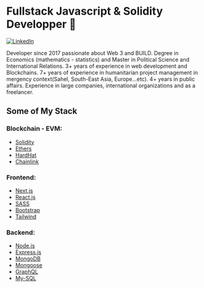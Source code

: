 # Fullstack Javascript & Solidity Developper 👋

[![LinkedIn][linkedin-shield]][linkedin-url]

Developer since 2017 passionate about Web 3 and BUILD. Degree in Economics (mathematics - statistics) and Master in Political Science and International Relations. 3+ years of experience in web development and Blockchains. 7+ years of experience in humanitarian project management in mergency context(Sahel, South-East Asia, Europe...etc). 4+ years in public affairs. Experience in large companies, international organizations and as a freelancer.


## Some of My Stack

### Blockchain - EVM:
* [Solidity][Solidity-url]
* [Ethers][Ethers-url]
* [HardHat][HardHat-url]
* [Chainlink][Chainlink-url]

### Frontend: 
* [Next.js][Next-url]
* [React.js][React-url]
* [SASS](https://sass-lang.com/) 
* [Bootstrap][Bootstrap-url]
* [Tailwind](https://tailwindcss.com/)

### Backend: 
* [Node.js](https://nodejs.org/en/)
* [Express.js](https://expressjs.com/)
* [MongoDB](https://www.mongodb.com/)
* [Mongoose](https://mongoosejs.com/)
* [GraphQL](https://graphql.org/)
* [My-SQL](https://www.mysql.com/)


<!--
**Baoufa/baoufa** is a ✨ _special_ ✨ repository because its `README.md` (this file) appears on your GitHub profile.

Here are some ideas to get you started:

- 🔭 I’m currently working on ...
- 🌱 I’m currently learning ...
- 👯 I’m looking to collaborate on ...
- 🤔 I’m looking for help with ...
- 💬 Ask me about ...
- 📫 How to reach me: ...
- 😄 Pronouns: ...
- ⚡ Fun fact: ...
-->


<!-- MARKDOWN LINKS & IMAGES -->
<!-- https://www.markdownguide.org/basic-syntax/#reference-style-links -->
[contributors-shield]: https://img.shields.io/github/contributors/othneildrew/Best-README-Template.svg?style=for-the-badge
[contributors-url]: https://github.com/othneildrew/Best-README-Template/graphs/contributors
[forks-shield]: https://img.shields.io/github/forks/othneildrew/Best-README-Template.svg?style=for-the-badge
[forks-url]: https://github.com/othneildrew/Best-README-Template/network/members
[stars-shield]: https://img.shields.io/github/stars/othneildrew/Best-README-Template.svg?style=for-the-badge
[stars-url]: https://github.com/othneildrew/Best-README-Template/stargazers
[issues-shield]: https://img.shields.io/github/issues/othneildrew/Best-README-Template.svg?style=for-the-badge
[issues-url]: https://github.com/othneildrew/Best-README-Template/issues
[license-shield]: https://img.shields.io/github/license/othneildrew/Best-README-Template.svg?style=for-the-badge
[license-url]: https://github.com/othneildrew/Best-README-Template/blob/master/LICENSE.txt
[linkedin-shield]: https://img.shields.io/badge/-LinkedIn-black.svg?style=for-the-badge&logo=linkedin&colorB=555
[linkedin-url]: https://www.linkedin.com/in/benjamin-anoufa/
[product-screenshot]: images/screenshot.png
[Next.js]: https://img.shields.io/badge/next.js-000000?style=for-the-badge&logo=nextdotjs&logoColor=white
[Next-url]: https://nextjs.org/
[React.js]: https://img.shields.io/badge/React-20232A?style=for-the-badge&logo=react&logoColor=61DAFB
[React-url]: https://reactjs.org/
[Vue.js]: https://img.shields.io/badge/Vue.js-35495E?style=for-the-badge&logo=vuedotjs&logoColor=4FC08D
[Vue-url]: https://vuejs.org/
[Angular.io]: https://img.shields.io/badge/Angular-DD0031?style=for-the-badge&logo=angular&logoColor=white
[Angular-url]: https://angular.io/
[Svelte.dev]: https://img.shields.io/badge/Svelte-4A4A55?style=for-the-badge&logo=svelte&logoColor=FF3E00
[Svelte-url]: https://svelte.dev/
[Laravel.com]: https://img.shields.io/badge/Laravel-FF2D20?style=for-the-badge&logo=laravel&logoColor=white
[Laravel-url]: https://laravel.com
[Bootstrap.com]: https://img.shields.io/badge/Bootstrap-563D7C?style=for-the-badge&logo=bootstrap&logoColor=white
[Bootstrap-url]: https://getbootstrap.com
[JQuery.com]: https://img.shields.io/badge/jQuery-0769AD?style=for-the-badge&logo=jquery&logoColor=white
[JQuery-url]: https://jquery.com 
[HardHat-url]: https://hardhat.org/
[Ethers-url]: https://docs.ethers.io/v5/
[Solidity-url]: https://docs.soliditylang.org/en/v0.8.17/
[Chainlink-url]: https://chain.link/ 

